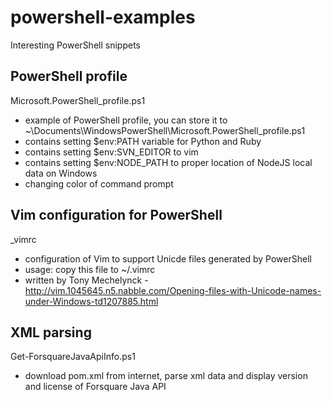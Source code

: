 powershell-examples
===================

Interesting PowerShell snippets

PowerShell profile
------------------

 Microsoft.PowerShell_profile.ps1 

  - example of PowerShell profile, you can store it to ~\Documents\WindowsPowerShell\Microsoft.PowerShell_profile.ps1
  - contains setting $env:PATH variable for Python and Ruby
  - contains setting $env:SVN_EDITOR to vim
  - contains setting $env:NODE_PATH to proper location of NodeJS local data on Windows
  - changing color of command prompt

Vim configuration for PowerShell
--------------------------------

 _vimrc

  - configuration of Vim to support Unicde files generated by PowerShell
  - usage: copy this file to ~/.vimrc
  - written by Tony Mechelynck - http://vim.1045645.n5.nabble.com/Opening-files-with-Unicode-names-under-Windows-td1207885.html

XML parsing
-----------

 Get-ForsquareJavaApiInfo.ps1

  - download pom.xml from internet, parse xml data and display version and license of Forsquare Java API
